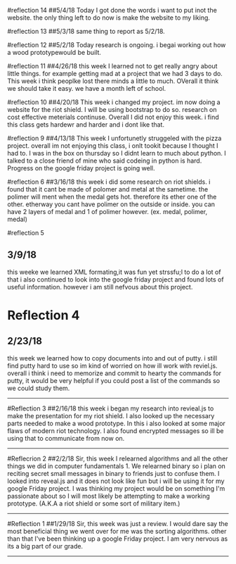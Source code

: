 #reflection 14
##5/4/18
Today I got done the words i want to put inot the website. the only thing left to do now is make the website to my liking. 

#reflection 13
##5/3/18
same thing to report as 5/2/18.

#reflection 12
##5/2/18
Today research is ongoing. i begai  working out how a wood prototypewould be built.

#reflection 11
##4/26/18
this week I learned not to get really angry about little things. for example
getting mad at a project that we had 3 days to do. This week i think peoplke lost there minds a little to much.
OVerall it think we should take it easy. we have a month left of school. 

#reflection 10
##4/20/18
This week i changed my project. im now doing a website for the riot shield.
I will be using bootstrap to do so. research on cost effective meterials continuse. 
Overall I did not enjoy this week. i find this class gets hardewr and harder and i dont like that.

#reflection 9 
##4/13/18
This week I unfortunetly struggeled with the pizza project. overall im not
enjoying this class, i onlt tookit because I thought I had to. I was 
in the box on thursday so I didnt learn to much about python.
I talked to a close friend of mine who said codeing in python is hard.
Progress on the google friday project is going well.  

#reflection 6
##3/16/18
this week i did some research on riot shields. i found that it cant be made
of polomer and metal at the sametime. the polimer will ment when the medal
gets hot. therefore its ether one of the other. etherway you cant have polimer on the outside or inside. you can have 2 layers of medal and 1
 of polimer however. (ex. medal, polimer, medal)


#reflection 5
## 3/9/18
this weeke we learned XML formating,it was fun yet strssfu;l to do a lot of
 that  i also continued to look into the google friday project and found
 lots of useful information.  however i am still nefvous about this 
project.




# Reflection 4
## 2/23/18 
this week we learned how to copy documents into and out of putty.
 i still find putty hard to use so im kind of worried on how ill work
 with reviel.js. overall i think i need to memorize and commit to hearty
 the commands for putty, it would be very helpful if you could post a list
 of the commands so we could study them.

---

#Reflection 3
##2/16/18
this week i began my research into revieal.js to make the presentation
 for my riot shield. I also looked up the necessary parts needed to make a
 wood prototype. In this i also looked at some major flaws of modern riot
 technology. I also found encrypted messages so ill be using that to
 communicate from now on.

---

#Reflecrion 2
##2/2/18
Sir, this week I relearned algorithms and all the other things we did in
 computer fundamentals 1. We relearned binary so i plan on reciting secret
 small messages in binary to friends just to confuse them. I looked into
 reveal.js and it does not look like fun but i will be using it for my google
 Friday project. I was thinking my project would be on something
 I'm passionate about so I will most likely be attempting to make a working
 prototype. (A.K.A a riot shield or some sort of military item.)

---

#Reflection 1
##1/29/18
Sir, this week was just a review. I would dare say the most beneficial thing
 we went over for me was the sorting algorithms. other than that I've been
 thinking up a google Friday project. I am very nervous as its a big part of
 our grade.

---
